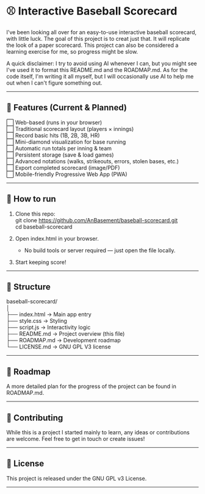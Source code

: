 # ⚾ Interactive Baseball Scorecard  

I've been looking all over for an easy-to-use interactive baseball scorecard, with little luck.
The goal of this project is to creat just that. It will replicate the look of a paper scorecard.
This project can also be considered a learning exercise for me, so progress might be slow.

A quick disclaimer: I try to avoid using AI whenever I can, but you might see I've used it to format this README.md and the ROADMAP.md.
As for the code itself, I'm writing it all myself, but I will occasionally use AI to help me out when I can't figure something out.

---

## 🎯 Features (Current & Planned)  

⬜ Web-based (runs in your browser)  
⬜ Traditional scorecard layout (players × innings)  
⬜ Record basic hits (1B, 2B, 3B, HR)  
⬜ Mini-diamond visualization for base running  
⬜ Automatic run totals per inning & team  
⬜ Persistent storage (save & load games)  
⬜ Advanced notations (walks, strikeouts, errors, stolen bases, etc.)  
⬜ Export completed scorecard (image/PDF)  
⬜ Mobile-friendly Progressive Web App (PWA)  

---

## 🚀 How to run  

1. Clone this repo:  
   git clone https://github.com/AnBasement/baseball-scorecard.git  
   cd baseball-scorecard  

2. Open index.html in your browser.  
   - No build tools or server required — just open the file locally.  

3. Start keeping score!  

---

## 📂 Structure  

baseball-scorecard/  
│  
├── index.html     → Main app entry  
├── style.css      → Styling  
├── script.js      → Interactivity logic  
├── README.md      → Project overview (this file)  
├── ROADMAP.md     → Development roadmap  
└── LICENSE.md     → GNU GPL V3 license

---

## 📌 Roadmap  

A more detailed plan for the progress of the project can be found in ROADMAP.md.  

---

## 🤝 Contributing  

While this is a project I started mainly to learn, any ideas or contributions are welcome. Feel free to get in touch or create issues!

---

## 📜 License  

This project is released under the GNU GPL v3 License.  

---
